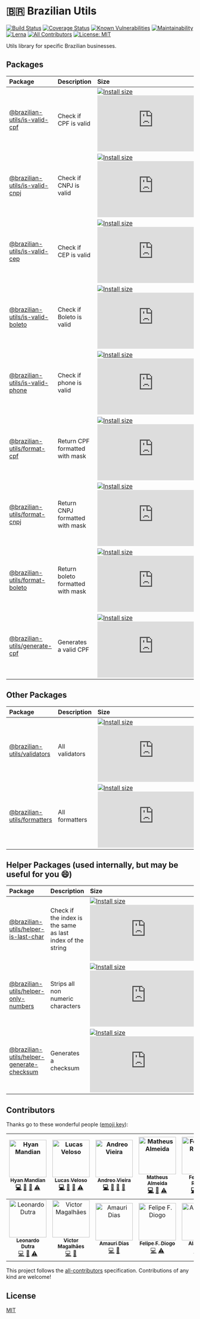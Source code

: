 # :brazil: Brazilian Utils

[![Build Status](https://travis-ci.org/brazilian-utils/brazilian-utils.svg?branch=master)](https://travis-ci.org/brazilian-utils/brazilian-utils) [![Coverage Status](https://codecov.io/gh/brazilian-utils/brazilian-utils/branch/master/graph/badge.svg)](https://codecov.io/gh/brazilian-utils/brazilian-utils) [![Known Vulnerabilities](https://snyk.io/test/github/brazilian-utils/brazilian-utils/badge.svg?targetFile=package.json)](https://snyk.io/test/github/brazilian-utils/brazilian-utils?targetFile=package.json) [![Maintainability](https://api.codeclimate.com/v1/badges/05d3cd8492ed438bf51d/maintainability)](https://codeclimate.com/github/hyanmandian/brazilian-utils/maintainability) [![Lerna](https://img.shields.io/badge/maintained%20with-lerna-cc00ff.svg)](https://lernajs.io/) [![All Contributors](https://img.shields.io/badge/all_contributors-13-orange.svg?style=flat-square)](#contributors) [![License: MIT](https://img.shields.io/github/license/hyanmandian/brazilian-utils.svg)](LICENSE)

Utils library for specific Brazilian businesses.

## Packages

| Package                                                        | Description                       | Size                                                                                                                                                                                                                                                                                                                                                                 |
| :------------------------------------------------------------- | :-------------------------------- | :------------------------------------------------------------------------------------------------------------------------------------------------------------------------------------------------------------------------------------------------------------------------------------------------------------------------------------------------------------------- |
| [@brazilian-utils/is-valid-cpf](./packages/is-valid-cpf)       | Check if CPF is valid             | [![Install size](https://packagephobia.now.sh/badge?p=@brazilian-utils/is-valid-cpf)](https://packagephobia.now.sh/result?p=@brazilian-utils/is-valid-cpf) [![GZIP size](http://img.badgesize.io/https://unpkg.com/@brazilian-utils/is-valid-cpf/dist/index.umd.js?compression=gzip)](https://unpkg.com/@brazilian-utils/is-valid-cpf/dist/index.umd.js)             |
| [@brazilian-utils/is-valid-cnpj](./packages/is-valid-cnpj)     | Check if CNPJ is valid            | [![Install size](https://packagephobia.now.sh/badge?p=@brazilian-utils/is-valid-cnpj)](https://packagephobia.now.sh/result?p=@brazilian-utils/is-valid-cnpj) [![GZIP size](http://img.badgesize.io/https://unpkg.com/@brazilian-utils/is-valid-cnpj/dist/index.umd.js?compression=gzip)](https://unpkg.com/@brazilian-utils/is-valid-cnpj/dist/index.umd.js)         |
| [@brazilian-utils/is-valid-cep](./packages/is-valid-cep)       | Check if CEP is valid             | [![Install size](https://packagephobia.now.sh/badge?p=@brazilian-utils/is-valid-cep&1)](https://packagephobia.now.sh/result?p=@brazilian-utils/is-valid-cep) [![GZIP size](http://img.badgesize.io/https://unpkg.com/@brazilian-utils/is-valid-cep/dist/index.umd.js?compression=gzip)](https://unpkg.com/@brazilian-utils/is-valid-cep/dist/index.umd.js)           |
| [@brazilian-utils/is-valid-boleto](./packages/is-valid-boleto) | Check if Boleto is valid          | [![Install size](https://packagephobia.now.sh/badge?p=@brazilian-utils/is-valid-boleto)](https://packagephobia.now.sh/result?p=@brazilian-utils/is-valid-boleto) [![GZIP size](http://img.badgesize.io/https://unpkg.com/@brazilian-utils/is-valid-boleto/dist/index.umd.js?compression=gzip)](https://unpkg.com/@brazilian-utils/is-valid-boleto/dist/index.umd.js) |
| [@brazilian-utils/is-valid-phone](./packages/is-valid-phone)   | Check if phone is valid           | [![Install size](https://packagephobia.now.sh/badge?p=@brazilian-utils/is-valid-phone)](https://packagephobia.now.sh/result?p=@brazilian-utils/is-valid-phone) [![GZIP size](http://img.badgesize.io/https://unpkg.com/@brazilian-utils/is-valid-phone/dist/index.umd.js?compression=gzip)](https://unpkg.com/@brazilian-utils/is-valid-phone/dist/index.umd.js)     |
| [@brazilian-utils/format-cpf](./packages/format-cpf)           | Return CPF formatted with mask    | [![Install size](https://packagephobia.now.sh/badge?p=@brazilian-utils/format-cpf&1)](https://packagephobia.now.sh/result?p=@brazilian-utils/format-cpf) [![GZIP size](http://img.badgesize.io/https://unpkg.com/@brazilian-utils/format-cpf/dist/index.umd.js?compression=gzip&1)](https://unpkg.com/@brazilian-utils/format-cpf/dist/index.umd.js)                 |
| [@brazilian-utils/format-cnpj](./packages/format-cnpj)         | Return CNPJ formatted with mask   | [![Install size](https://packagephobia.now.sh/badge?p=@brazilian-utils/format-cnpj&1)](https://packagephobia.now.sh/result?p=@brazilian-utils/format-cnpj) [![GZIP size](http://img.badgesize.io/https://unpkg.com/@brazilian-utils/format-cnpj/dist/index.umd.js?compression=gzip&1)](https://unpkg.com/@brazilian-utils/format-cnpj/dist/index.umd.js)             |
| [@brazilian-utils/format-boleto](./packages/format-boleto)     | Return boleto formatted with mask | [![Install size](https://packagephobia.now.sh/badge?p=@brazilian-utils/format-boleto&1)](https://packagephobia.now.sh/result?p=@brazilian-utils/format-boleto) [![GZIP size](http://img.badgesize.io/https://unpkg.com/@brazilian-utils/format-boleto/dist/index.umd.js?compression=gzip&1)](https://unpkg.com/@brazilian-utils/format-boleto/dist/index.umd.js)     |
| [@brazilian-utils/generate-cpf](./packages/generate-cpf)       | Generates a valid CPF             | [![Install size](https://packagephobia.now.sh/badge?p=@brazilian-utils/generate-cpf&1)](https://packagephobia.now.sh/result?p=@brazilian-utils/generate-cpf) [![GZIP size](http://img.badgesize.io/https://unpkg.com/@brazilian-utils/generate-cpf/dist/index.umd.js?compression=gzip&1)](https://unpkg.com/@brazilian-utils/generate-cpf/dist/index.umd.js)         |

## Other Packages

| Package                                              | Description    | Size                                                                                                                                                                                                                                                                                                                                                 |
| :--------------------------------------------------- | :------------- | :--------------------------------------------------------------------------------------------------------------------------------------------------------------------------------------------------------------------------------------------------------------------------------------------------------------------------------------------------- |
| [@brazilian-utils/validators](./packages/validators) | All validators | [![Install size](https://packagephobia.now.sh/badge?p=@brazilian-utils/validators)](https://packagephobia.now.sh/result?p=@brazilian-utils/validators) [![GZIP size](http://img.badgesize.io/https://unpkg.com/@brazilian-utils/validators/dist/index.umd.js?compression=gzip)](https://unpkg.com/@brazilian-utils/validators/dist/index.umd.js)     |
| [@brazilian-utils/formatters](./packages/formatters) | All formatters | [![Install size](https://packagephobia.now.sh/badge?p=@brazilian-utils/formatters&1)](https://packagephobia.now.sh/result?p=@brazilian-utils/formatters) [![GZIP size](http://img.badgesize.io/https://unpkg.com/@brazilian-utils/formatters/dist/index.umd.js?compression=gzip&1)](https://unpkg.com/@brazilian-utils/formatters/dist/index.umd.js) |

## Helper Packages (used internally, but may be useful for you :smile:)

| Package                                                                          | Description                                                | Size                                                                                                                                                                                                                                                                                                                                                                                                         |
| :------------------------------------------------------------------------------- | :--------------------------------------------------------- | :----------------------------------------------------------------------------------------------------------------------------------------------------------------------------------------------------------------------------------------------------------------------------------------------------------------------------------------------------------------------------------------------------------- |
| [@brazilian-utils/helper-is-last-char](./packages/helper-is-last-char)           | Check if the index is the same as last index of the string | [![Install size](https://packagephobia.now.sh/badge?p=@brazilian-utils/helper-is-last-char)](https://packagephobia.now.sh/result?p=@brazilian-utils/helper-is-last-char) [![GZIP size](http://img.badgesize.io/https://unpkg.com/@brazilian-utils/helper-is-last-char/dist/index.umd.js?compression=gzip)](https://unpkg.com/@brazilian-utils/helper-is-last-char/dist/index.umd.js)                         |
| [@brazilian-utils/helper-only-numbers](./packages/helper-only-numbers)           | Strips all non numeric characters                          | [![Install size](https://packagephobia.now.sh/badge?p=@brazilian-utils/helper-only-numbers&1)](https://packagephobia.now.sh/result?p=@brazilian-utils/helper-only-numbers) [![GZIP size](http://img.badgesize.io/https://unpkg.com/@brazilian-utils/helper-only-numbers/dist/index.umd.js?compression=gzip&1)](https://unpkg.com/@brazilian-utils/helper-only-numbers/dist/index.umd.js)                     |
| [@brazilian-utils/helper-generate-checksum](./packages/helper-generate-checksum) | Generates a checksum                                       | [![Install size](https://packagephobia.now.sh/badge?p=@brazilian-utils/helper-generate-checksum&1)](https://packagephobia.now.sh/result?p=@brazilian-utils/helper-generate-checksum) [![GZIP size](http://img.badgesize.io/https://unpkg.com/@brazilian-utils/helper-generate-checksum/dist/index.umd.js?compression=gzip&1)](https://unpkg.com/@brazilian-utils/helper-generate-checksum/dist/index.umd.js) |

## Contributors

Thanks go to these wonderful people ([emoji key](https://github.com/kentcdodds/all-contributors#emoji-key)):

<!-- ALL-CONTRIBUTORS-LIST:START - Do not remove or modify this section -->
<!-- prettier-ignore -->
| [<img src="https://avatars2.githubusercontent.com/u/5044101?v=3" width="100px;" alt="Hyan Mandian"/><br /><sub><b>Hyan Mandian</b></sub>](https://github.com/hyanmandian)<br />[💻](https://github.com/hyanmandian/brazilian-utils/commits?author=hyanmandian "Code") [📖](https://github.com/hyanmandian/brazilian-utils/commits?author=hyanmandian "Documentation") [🤔](#ideas-hyanmandian "Ideas, Planning, & Feedback") [⚠️](https://github.com/hyanmandian/brazilian-utils/commits?author=hyanmandian "Tests") | [<img src="https://avatars2.githubusercontent.com/u/4587602?v=3" width="100px;" alt="Lucas Veloso"/><br /><sub><b>Lucas Veloso</b></sub>](https://github.com/lucassveloso)<br />[💻](https://github.com/hyanmandian/brazilian-utils/commits?author=lucassveloso "Code") [📖](https://github.com/hyanmandian/brazilian-utils/commits?author=lucassveloso "Documentation") [🤔](#ideas-lucassveloso "Ideas, Planning, & Feedback") [⚠️](https://github.com/hyanmandian/brazilian-utils/commits?author=lucassveloso "Tests") | [<img src="https://avatars2.githubusercontent.com/u/508827?v=3" width="100px;" alt="Andreo Vieira"/><br /><sub><b>Andreo Vieira</b></sub>](https://github.com/andreoav)<br />[💻](https://github.com/hyanmandian/brazilian-utils/commits?author=andreoav "Code") [📖](https://github.com/hyanmandian/brazilian-utils/commits?author=andreoav "Documentation") [🤔](#ideas-andreoav "Ideas, Planning, & Feedback") [🔧](#tool-andreoav "Tools") | [<img src="https://avatars3.githubusercontent.com/u/12724212?v=4" width="100px;" alt="Matheus Almeida"/><br /><sub><b>Matheus Almeida</b></sub>](http://matalmeida.me)<br />[💻](https://github.com/hyanmandian/brazilian-utils/commits?author=matAlmeida "Code") [📖](https://github.com/hyanmandian/brazilian-utils/commits?author=matAlmeida "Documentation") [⚠️](https://github.com/hyanmandian/brazilian-utils/commits?author=matAlmeida "Tests") | [<img src="https://avatars2.githubusercontent.com/u/32275453?s=400&u=55d9685df8b4dc14169719993d4997b2a9adda61&v=4" width="100px;" alt="Fernando Rogelin"/><br /><sub><b>Fernando Rogelin</b></sub>](https://github.com/FernandoRogelin)<br />[💻](https://github.com/hyanmandian/brazilian-utils/commits?author=fernandorogelin "Code") [📖](https://github.com/hyanmandian/brazilian-utils/commits?author=fernandorogelin "Documentation") [⚠️](https://github.com/hyanmandian/brazilian-utils/commits?author=fernandorogelin "Tests") | [<img src="https://avatars2.githubusercontent.com/u/24531420?v=4" width="100px;" alt="rodineijf"/><br /><sub><b>rodineijf</b></sub>](https://github.com/rodineijf)<br />[💻](https://github.com/hyanmandian/brazilian-utils/commits?author=rodineijf "Code") [📖](https://github.com/hyanmandian/brazilian-utils/commits?author=rodineijf "Documentation") [⚠️](https://github.com/hyanmandian/brazilian-utils/commits?author=rodineijf "Tests") | [<img src="https://avatars2.githubusercontent.com/u/10627086?v=4" width="100px;" alt="Emerson Laurentino"/><br /><sub><b>Emerson Laurentino</b></sub>](https://twitter.com/elaurent_)<br />[💻](https://github.com/hyanmandian/brazilian-utils/commits?author=emersonlaurentino "Code") [📖](https://github.com/hyanmandian/brazilian-utils/commits?author=emersonlaurentino "Documentation") [⚠️](https://github.com/hyanmandian/brazilian-utils/commits?author=emersonlaurentino "Tests") |
| :---: | :---: | :---: | :---: | :---: | :---: | :---: |
| [<img src="https://avatars2.githubusercontent.com/u/14338574?v=4" width="100px;" alt="Leonardo Dutra"/><br /><sub><b>Leonardo Dutra</b></sub>](https://github.com/Leonardo18)<br />[💻](https://github.com/hyanmandian/brazilian-utils/commits?author=Leonardo18 "Code") [📖](https://github.com/hyanmandian/brazilian-utils/commits?author=Leonardo18 "Documentation") [⚠️](https://github.com/hyanmandian/brazilian-utils/commits?author=Leonardo18 "Tests") | [<img src="https://avatars3.githubusercontent.com/u/357835?v=4" width="100px;" alt="Victor Magalhães"/><br /><sub><b>Victor Magalhães</b></sub>](https://victormagalhaes.codes)<br />[💻](https://github.com/hyanmandian/brazilian-utils/commits?author=vhfmag "Code") [🔧](#tool-vhfmag "Tools") | [<img src="https://avatars0.githubusercontent.com/u/33326988?v=4" width="100px;" alt="Amauri Dias"/><br /><sub><b>Amauri Dias</b></sub>](https://github.com/fxamauri)<br />[💻](https://github.com/hyanmandian/brazilian-utils/commits?author=fxamauri "Code") [🔧](#tool-fxamauri "Tools") | [<img src="https://avatars3.githubusercontent.com/u/26486135?v=4" width="100px;" alt="Felipe F. Diogo"/><br /><sub><b>Felipe F. Diogo</b></sub>](https://github.com/felipediogo)<br />[💻](https://github.com/hyanmandian/brazilian-utils/commits?author=felipediogo "Code") [⚠️](https://github.com/hyanmandian/brazilian-utils/commits?author=felipediogo "Tests") | [<img src="https://avatars0.githubusercontent.com/u/6992731?v=4" width="100px;" alt="Alan Raso"/><br /><sub><b>Alan Raso</b></sub>](https://github.com/alanraso)<br />[💻](https://github.com/hyanmandian/brazilian-utils/commits?author=alanraso "Code") [⚠️](https://github.com/hyanmandian/brazilian-utils/commits?author=alanraso "Tests") | [<img src="https://avatars0.githubusercontent.com/u/6005103?v=4" width="100px;" alt="Rafael Pezzetti"/><br /><sub><b>Rafael Pezzetti</b></sub>](https://github.com/pezzetti)<br />[💻](https://github.com/hyanmandian/brazilian-utils/commits?author=pezzetti "Code") [🤔](#ideas-pezzetti "Ideas, Planning, & Feedback") |
<!-- ALL-CONTRIBUTORS-LIST:END -->

This project follows the [all-contributors](https://github.com/kentcdodds/all-contributors) specification. Contributions of any kind are welcome!

## License

[MIT](LICENSE)
